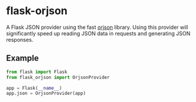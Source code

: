 # flask-orjson

A Flask JSON provider using the fast [orjson][] library. Using this provider
will significantly speed up reading JSON data in requests and generating JSON
responses.

[orjson]: https://github.com/ijl/orjson

## Example

```python
from flask import Flask
from flask_orjson import OrjsonProvider

app = Flask(__name__)
app.json = OrjsonProvider(app)
```
